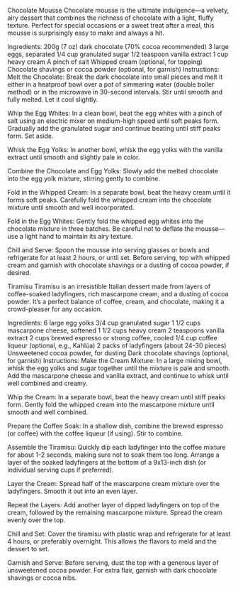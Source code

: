 Chocolate Mousse
Chocolate mousse is the ultimate indulgence—a velvety, airy dessert that combines the richness of chocolate with a light, fluffy texture. Perfect for special occasions or a sweet treat after a meal, this mousse is surprisingly easy to make and always a hit.

Ingredients:
200g (7 oz) dark chocolate (70% cocoa recommended)
3 large eggs, separated
1/4 cup granulated sugar
1/2 teaspoon vanilla extract
1 cup heavy cream
A pinch of salt
Whipped cream (optional, for topping)
Chocolate shavings or cocoa powder (optional, for garnish)
Instructions:
Melt the Chocolate: Break the dark chocolate into small pieces and melt it either in a heatproof bowl over a pot of simmering water (double boiler method) or in the microwave in 30-second intervals. Stir until smooth and fully melted. Let it cool slightly.

Whip the Egg Whites: In a clean bowl, beat the egg whites with a pinch of salt using an electric mixer on medium-high speed until soft peaks form. Gradually add the granulated sugar and continue beating until stiff peaks form. Set aside.

Whisk the Egg Yolks: In another bowl, whisk the egg yolks with the vanilla extract until smooth and slightly pale in color.

Combine the Chocolate and Egg Yolks: Slowly add the melted chocolate into the egg yolk mixture, stirring gently to combine.

Fold in the Whipped Cream: In a separate bowl, beat the heavy cream until it forms soft peaks. Carefully fold the whipped cream into the chocolate mixture until smooth and well incorporated.

Fold in the Egg Whites: Gently fold the whipped egg whites into the chocolate mixture in three batches. Be careful not to deflate the mousse—use a light hand to maintain its airy texture.

Chill and Serve: Spoon the mousse into serving glasses or bowls and refrigerate for at least 2 hours, or until set. Before serving, top with whipped cream and garnish with chocolate shavings or a dusting of cocoa powder, if desired.

Tiramisu
Tiramisu is an irresistible Italian dessert made from layers of coffee-soaked ladyfingers, rich mascarpone cream, and a dusting of cocoa powder. It’s a perfect balance of coffee, cream, and chocolate, making it a crowd-pleaser for any occasion.

Ingredients:
6 large egg yolks
3/4 cup granulated sugar
1 1/2 cups mascarpone cheese, softened
1 1/2 cups heavy cream
2 teaspoons vanilla extract
2 cups brewed espresso or strong coffee, cooled
1/4 cup coffee liqueur (optional, e.g., Kahlúa)
2 packs of ladyfingers (about 24-30 pieces)
Unsweetened cocoa powder, for dusting
Dark chocolate shavings (optional, for garnish)
Instructions:
Make the Cream Mixture: In a large mixing bowl, whisk the egg yolks and sugar together until the mixture is pale and smooth. Add the mascarpone cheese and vanilla extract, and continue to whisk until well combined and creamy.

Whip the Cream: In a separate bowl, beat the heavy cream until stiff peaks form. Gently fold the whipped cream into the mascarpone mixture until smooth and well combined.

Prepare the Coffee Soak: In a shallow dish, combine the brewed espresso (or coffee) with the coffee liqueur (if using). Stir to combine.

Assemble the Tiramisu: Quickly dip each ladyfinger into the coffee mixture for about 1-2 seconds, making sure not to soak them too long. Arrange a layer of the soaked ladyfingers at the bottom of a 9x13-inch dish (or individual serving cups if preferred).

Layer the Cream: Spread half of the mascarpone cream mixture over the ladyfingers. Smooth it out into an even layer.

Repeat the Layers: Add another layer of dipped ladyfingers on top of the cream, followed by the remaining mascarpone mixture. Spread the cream evenly over the top.

Chill and Set: Cover the tiramisu with plastic wrap and refrigerate for at least 4 hours, or preferably overnight. This allows the flavors to meld and the dessert to set.

Garnish and Serve: Before serving, dust the top with a generous layer of unsweetened cocoa powder. For extra flair, garnish with dark chocolate shavings or cocoa nibs.
